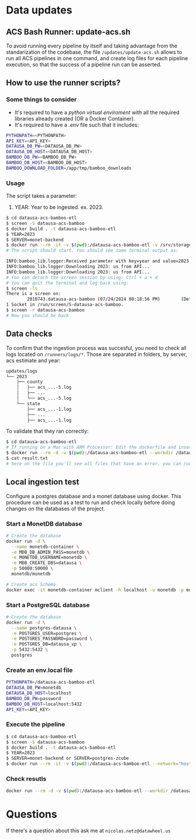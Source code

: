 # Data updates

## ACS Bash Runner: update-acs.sh
To avoid running every pipeline by itself and taking advantage from the standarization of the codebase, the file `/updates/update-acs.sh` allows to run all ACS pipelines in one command, and create log files for each pipeline execution, so that the success of a pipeline run can be asserted.

## How to use the runner scripts?
### Some things to consider
* It's required to have a *python virtual enviroment* with all the required libraries already created (OR a Docker Container).
* It's required to have a *.env* file such that it includes:

```bash
PYTHONPATH=<PYTHONPATH>
API_KEY=<API_KEY>
DATAUSA_DB_PW=<DATAUSA_DB_PW>
DATAUSA_DB_HOST=<DATAUSA_DB_HOST>
BAMBOO_DB_PW=<BAMBOO_DB_PW>
BAMBOO_DB_HOST=<BAMBOO_DB_HOST>
BAMBOO_DOWNLOAD_FOLDER=/app/tmp/bamboo_downloads
```

### Usage
The script takes a parameter:
1. YEAR: Year to be ingested. ex. 2023.

```bash
$ cd datausa-acs-bamboo-etl
$ screen -S datausa-acs-bamboo
$ docker build . -t datausa-acs-bamboo-etl
$ YEAR=2023
$ SERVER=monet-backend
$ docker run --rm -it -v $(pwd):/datausa-acs-bamboo-etl -v /srv/storage/code_niconetz/tmp:/app/tmp/bamboo_downloads --network="host" --workdir /datausa-acs-bamboo-etl --env-file $(pwd)/.env.local datausa-acs-bamboo-etl:latest bash updates/update-acs.sh $YEAR $SERVER
# The script should start. You should see some terminal output as:

INFO:bamboo_lib.logger:Received parameter with key=year and value=2023
INFO:bamboo_lib.logger:Downloading 2023: us from API...
INFO:bamboo_lib.logger:Downloading 2023: us from API...
# You can detach the screen session by using: Ctrl + a + d
# You can quit the terminal and log back using:
$ screen -ls
There is a screen on:
        2010743.datausa-acs-bamboo (07/24/2024 08:18:56 PM)        (Detached)
1 Socket in /run/screen/S-datausa-acs-bamboo.
$ screen -r datausa-acs-bamboo
# Now you should be back
```

## Data checks
To confirm that the ingestion process was succesful, you need to check all logs located on `/runners/logs/*`. Those are separated in folders, by server, acs estimate and year:

```bash
updates/logs
└── 2023
    ├── county
    │   ├── acs_...-5.log
    │   ├── ...
    │   └── acs_...-5.log
    └── state
        ├── acs_...-1.log
        ├── ...
        ├── acs_...-1.log
```

To validate that they ran correctly:
```bash
$ cd datausa-acs-bamboo-etl
# If running on a Mac with ARM Processor: Edit the dockerfile and insert the --plaftorm on the FROM line.
$ docker run --rm -d -v $(pwd):/datausa-acs-bamboo-etl --workdir /datausa-acs-bamboo-etl datausa-acs-bamboo-etl:latest bash updates/log-search.sh
$ cat result.txt
# here on the file you'll see all files that have an error. you can run them manually afterwards. If there's an issue, pleas contact us!
```

## Local ingestion test

Configure a postgres database and a monet database using docker. This procedure can be used as a test to run and check locally before doing changes on the databases of the project.


### Start a MonetDB database

```bash
# Create the database
docker run -d \
  --name monetdb-container \
  -e MDB_DB_ADMIN_PASS=monetdb \
  -e MONETDB_USERNAME=monetdb \
  -e MDB_CREATE_DBS=datausa \
  -p 50000:50000 \
  monetdb/monetdb

# Create acs Schema
docker exec -it monetdb-container mclient -h localhost -u monetdb -p monetdb -d datausa -s "CREATE SCHEMA acs;"

```

### Start a PostgreSQL database
```bash
# Create the database
docker run -d \
  --name postgres-datausa \
  -e POSTGRES_USER=postgres \
  -e POSTGRES_PASSWORD=password \
  -e POSTGRES_DB=datausa_vp \
  -p 5432:5432 \
  postgres        
```

### Create an env.local file


```bash
PYTHONPATH=/datausa-acs-bamboo-etl
DATAUSA_DB_PW=monetdb
DATAUSA_DB_HOST=localhost
BAMBOO_DB_PW=password
BAMBOO_DB_HOST=localhost:5432
API_KEY=<API_KEY>
```

### Execute the pipeline

```bash
$ cd datausa-acs-bamboo-etl
$ screen -S datausa-acs-bamboo
$ docker build . -t datausa-acs-bamboo-etl
$ YEAR=2023
$ SERVER=monet-backend or SERVER=postgres-zcube
$ docker run --rm -it -v $(pwd):/datausa-acs-bamboo-etl --network="host" --workdir /datausa-acs-bamboo-etl --env-file $(pwd)/.env.local datausa-acs-bamboo-etl:latest bash updates/update-acs.sh $YEAR $SERVER
```

### Check resutls
```bash
docker run --rm -d -v $(pwd):/datausa-acs-bamboo-etl --workdir /datausa-acs-bamboo-etl datausa-acs-bamboo-etl:latest bash updates/log-search.sh && cat updates/result.txt
```

# Questions
If there's a question about this ask me at `nicolas.netz@datawheel.us`
